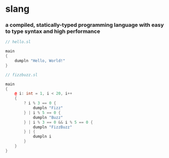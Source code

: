 # slang
### a compiled, statically-typed programming language with easy to type syntax and high performance

```cpp
// hello.sl

main
{
    dumpln "Hello, World!"
}
```
```cpp
// fizzbuzz.sl

main
{
    @ i: int = 1, i < 20, i++
    {
        ? i % 3 == 0 {
            dumpln "Fizz"
        } | i % 5 == 0 {
            dumpln "Buzz"
        } | i % 3 == 0 && i % 5 == 0 {
            dumpln "FizzBuzz"
        } | {
            dumpln i
        }
    }
}
```